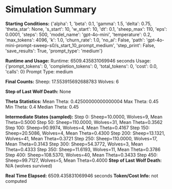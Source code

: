# Simulation Summary

**Starting Conditions:**
{'alpha': 1, 'beta': 0.1, 'gamma': 1.5, 'delta': 0.75, 'theta_star': None, 's_start': 10, 'w_start': 10, 'dt': 0.1, 'sheep_max': 110, 'eps': 0.0001, 'steps': 500, 'model_name': 'gpt-4o-mini', 'temperature': 0.2, 'max_tokens': 4096, 'k': 1.0, 'churn_rate': 1.0, 'no_ai': False, 'path': 'gpt-4o-mini-prompt-sweep-s0/s_start_10_prompt_medium', 'step_print': False, 'save_results': True, 'prompt_type': 'medium'}

**Runtime and Usage:**
Runtime: 6509.435831069946 seconds
Usage: {'prompt_tokens': 0, 'completion_tokens': 0, 'total_tokens': 0, 'cost': 0.0, 'calls': 0}
Prompt Type: medium

**Final Counts:**
Sheep: 17.553915692688783
Wolves: 6

**Step of Last Wolf Death:**
None

**Theta Statistics:**
Mean Theta: 0.42500000000000004
Max Theta: 0.45
Min Theta: 0.4
Median Theta: 0.45

**Intermediate States (sampled):**
Step 0: Sheep=10.0000, Wolves=9, Mean Theta=0.5000
Step 50: Sheep=110.0000, Wolves=31, Mean Theta=0.3562
Step 100: Sheep=90.9974, Wolves=4, Mean Theta=0.4167
Step 150: Sheep=20.5086, Wolves=4, Mean Theta=0.4300
Step 200: Sheep=13.1321, Wolves=41, Mean Theta=0.3721
Step 250: Sheep=110.0000, Wolves=17, Mean Theta=0.3143
Step 300: Sheep=54.3772, Wolves=3, Mean Theta=0.4333
Step 350: Sheep=11.6193, Wolves=11, Mean Theta=0.3786
Step 400: Sheep=108.5370, Wolves=40, Mean Theta=0.3433
Step 450: Sheep=99.7127, Wolves=5, Mean Theta=0.4000
**Step of Last Wolf Death:** N/A (wolves survived)

**Real Time Elapsed:** 6509.435831069946 seconds
**Token/Cost Info:** not computed